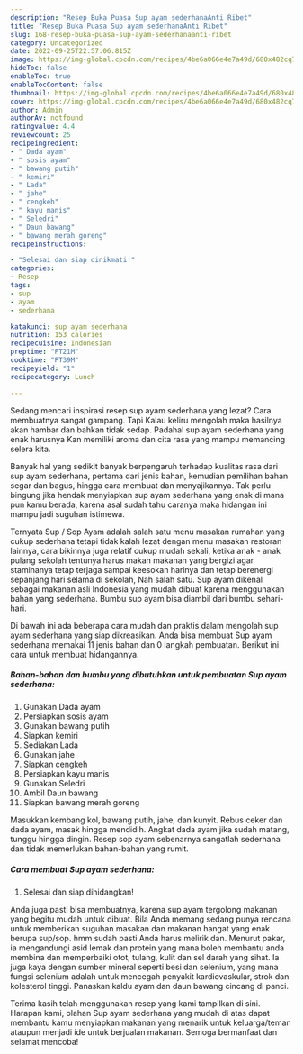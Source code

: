 ```yaml
---
description: "Resep Buka Puasa Sup ayam sederhanaAnti Ribet"
title: "Resep Buka Puasa Sup ayam sederhanaAnti Ribet"
slug: 168-resep-buka-puasa-sup-ayam-sederhanaanti-ribet
category: Uncategorized
date: 2022-09-25T22:57:06.815Z
image: https://img-global.cpcdn.com/recipes/4be6a066e4e7a49d/680x482cq70/sup-ayam-sederhana-foto-resep-utama.jpg
hideToc: false
enableToc: true
enableTocContent: false
thumbnail: https://img-global.cpcdn.com/recipes/4be6a066e4e7a49d/680x482cq70/sup-ayam-sederhana-foto-resep-utama.jpg
cover: https://img-global.cpcdn.com/recipes/4be6a066e4e7a49d/680x482cq70/sup-ayam-sederhana-foto-resep-utama.jpg
author: Admin
authorAv: notfound
ratingvalue: 4.4
reviewcount: 25
recipeingredient:
- " Dada ayam"
- " sosis ayam"
- " bawang putih"
- " kemiri"
- " Lada"
- " jahe"
- " cengkeh"
- " kayu manis"
- " Seledri"
- " Daun bawang"
- " bawang merah goreng"
recipeinstructions:

- "Selesai dan siap dinikmati!"
categories:
- Resep
tags:
- sup
- ayam
- sederhana

katakunci: sup ayam sederhana 
nutrition: 153 calories
recipecuisine: Indonesian
preptime: "PT21M"
cooktime: "PT39M"
recipeyield: "1"
recipecategory: Lunch

---
```



Sedang mencari inspirasi resep sup ayam sederhana yang lezat? Cara membuatnya sangat gampang. Tapi Kalau keliru mengolah maka hasilnya akan hambar dan bahkan tidak sedap. Padahal sup ayam sederhana yang enak harusnya Kan memiliki aroma dan cita rasa yang mampu memancing selera kita.


Banyak hal yang sedikit banyak berpengaruh terhadap kualitas rasa dari sup ayam sederhana, pertama dari jenis bahan, kemudian pemilihan bahan segar dan bagus, hingga cara membuat dan menyajikannya. Tak perlu bingung jika hendak menyiapkan sup ayam sederhana yang enak di mana pun kamu berada, karena asal sudah tahu caranya maka hidangan ini mampu jadi suguhan istimewa.

Ternyata Sup / Sop Ayam adalah salah satu menu masakan rumahan yang cukup sederhana tetapi tidak kalah lezat dengan menu masakan restoran lainnya, cara bikinnya juga relatif cukup mudah sekali, ketika anak - anak pulang sekolah tentunya harus makan makanan yang bergizi agar staminanya tetap terjaga sampai keesokan harinya dan tetap berenergi sepanjang hari selama di sekolah, Nah salah satu. Sup ayam dikenal sebagai makanan asli Indonesia yang mudah dibuat karena menggunakan bahan yang sederhana. Bumbu sup ayam bisa diambil dari bumbu sehari-hari.


Di bawah ini ada beberapa cara mudah dan praktis dalam mengolah sup ayam sederhana yang siap dikreasikan. Anda bisa membuat Sup ayam sederhana memakai 11 jenis bahan dan 0 langkah pembuatan. Berikut ini cara untuk membuat hidangannya.

<!--inarticleads1-->

##### Bahan-bahan dan bumbu yang dibutuhkan untuk pembuatan Sup ayam sederhana:

1. Gunakan  Dada ayam
1. Persiapkan  sosis ayam
1. Gunakan  bawang putih
1. Siapkan  kemiri
1. Sediakan  Lada
1. Gunakan  jahe
1. Siapkan  cengkeh
1. Persiapkan  kayu manis
1. Gunakan  Seledri
1. Ambil  Daun bawang
1. Siapkan  bawang merah goreng


Masukkan kembang kol, bawang putih, jahe, dan kunyit. Rebus ceker dan dada ayam, masak hingga mendidih. Angkat dada ayam jika sudah matang, tunggu hingga dingin. Resep sop ayam sebenarnya sangatlah sederhana dan tidak memerlukan bahan-bahan yang rumit. 

<!--inarticleads2-->

##### Cara membuat Sup ayam sederhana:


1. Selesai dan siap dihidangkan!

Anda juga pasti bisa membuatnya, karena sup ayam tergolong makanan yang begitu mudah untuk dibuat. Bila Anda memang sedang punya rencana untuk memberikan suguhan masakan dan makanan hangat yang enak berupa sup/sop. hmm sudah pasti Anda harus melirik dan. Menurut pakar, ia mengandungi asid lemak dan protein yang mana boleh membantu anda membina dan memperbaiki otot, tulang, kulit dan sel darah yang sihat. Ia juga kaya dengan sumber mineral seperti besi dan selenium, yang mana fungsi selenium adalah untuk mencegah penyakit kardiovaskular, strok dan kolesterol tinggi. Panaskan kaldu ayam dan daun bawang cincang di panci. 

Terima kasih telah menggunakan resep yang kami tampilkan di sini. Harapan kami, olahan Sup ayam sederhana yang mudah di atas dapat membantu kamu menyiapkan makanan yang menarik untuk keluarga/teman ataupun menjadi ide untuk berjualan makanan. Semoga bermanfaat dan selamat mencoba!
